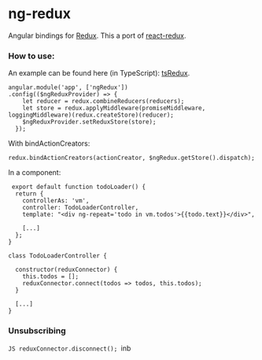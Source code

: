# ng-redux
Angular bindings for [Redux](https://github.com/gaearon/redux).
This a port of [react-redux](https://github.com/gaearon/react-redux).

### How to use:
An example can be found here (in TypeScript): [tsRedux](https://github.com/wbuchwalter/tsRedux/blob/master/src/components/regionLister.ts).

```JS
angular.module('app', ['ngRedux'])
.config(($ngReduxProvider) => {
    let reducer = redux.combineReducers(reducers);
    let store = redux.applyMiddleware(promiseMiddleware, loggingMiddleware)(redux.createStore)(reducer);  
    $ngReduxProvider.setReduxStore(store);
  });
``` 

With bindActionCreators:
```JS
redux.bindActionCreators(actionCreator, $ngRedux.getStore().dispatch);
```

In a component:
```JS
 export default function todoLoader() {
  return {
    controllerAs: 'vm',
    controller: TodoLoaderController,
    template: "<div ng-repeat='todo in vm.todos'>{{todo.text}}</div>",
    
    [...]
  };
}

class TodoLoaderController {    

  constructor(reduxConnector) {
    this.todos = [];
    reduxConnector.connect(todos => todos, this.todos);
  }
  
  [...]
}
```

### Unsubscribing
```JS reduxConnector.disconnect(); ```inb

